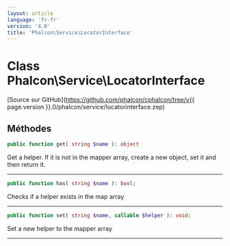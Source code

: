 ```yaml
---
layout: article
language: 'fr-fr'
version: '4.0'
title: 'Phalcon\Service\LocatorInterface'
---
```

# Class **Phalcon\Service\LocatorInterface**

[Source sur GitHub](https://github.com/phalcon/cphalcon/tree/v{{ page.version }}.0/phalcon/service/locatorinterface.zep)

## Méthodes

```php
public function get( string $name ): object
```

Get a helper. If it is not in the mapper array, create a new object, set it and then return it.

* * *

```php
public function has( string $name ): bool;
```

Checks if a helper exists in the map array

* * *

```php
public function set( string $name, callable $helper ): void;
```

Set a new helper to the mapper array

* * *